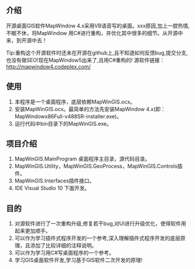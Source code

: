 ## 介绍
开源桌面GIS软件MapWindow 4.x采用VB语音写的桌面。xxx原因,加上一腔热情,不眠不休，将MapWindow 用C#进行重构，并优化其中很多的细节。从开源中来，到开源中去！

Tip:重构这个开源软件时还未在开源在github上,且不知道如何反馈bug,提交分支,也没有做SEO!现在MapWindow5出来了,且用C#重构的!
源软件链接：http://mapwindow4.codeplex.com/

## 使用
1. 本程序是一个桌面程序，底层依赖MapWinGIS.ocx。
2. 安装MapWinGIS.ocx。最简单的方法先安装MapWindow 4.x(即：MapWindowx86Full-v488SR-installer.exe)。
3. 运行代码中bin目录下的MapWinGIS.exe。

## 项目介绍
1. MapWinGIS.MainProgram 桌面程序主目录，源代码目录。
2. MapWinGIS.Utility，MapWinGIS.GeoProcess，MapWinGIS.Controls插件。
3. MapWinGIS.Interfaces插件接口。
5. IDE Visual Studio 10 下面开发。

## 目的
1. 对源软件进行了一次重构升级,修复若干bug,对UI进行升级优化，使得软件用起来更加顺手。
2. 可以作为学习插件式程序开发的一个参考,深入理解插件式程序开发的底层原理，且添加了比较详细的注释说明。
3. 可以作为学习用C#写桌面程序的一个参考。
4. 学习GIS桌面软件开发,学习基于GIS软件二次开发的原理!
